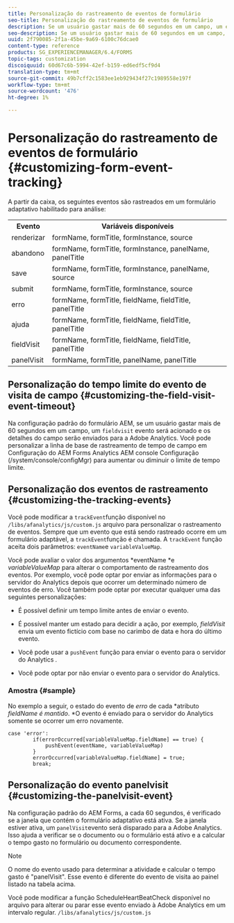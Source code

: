 ```yaml
---
title: Personalização do rastreamento de eventos de formulário
seo-title: Personalização do rastreamento de eventos de formulário
description: Se um usuário gastar mais de 60 segundos em um campo, um evento fieldvisit será acionado e os detalhes do campo serão enviados para a Adobe SiteCatalyst.
seo-description: Se um usuário gastar mais de 60 segundos em um campo, um evento fieldvisit será acionado e os detalhes do campo serão enviados para a Adobe SiteCatalyst.
uuid: 2f790085-2f1a-45be-9a69-6100c76dcae0
content-type: reference
products: SG_EXPERIENCEMANAGER/6.4/FORMS
topic-tags: customization
discoiquuid: 60d67c6b-5994-42ef-b159-ed6edf5cf9d4
translation-type: tm+mt
source-git-commit: 49b7cff2c1583ee1eb929434f27c1989558e197f
workflow-type: tm+mt
source-wordcount: '476'
ht-degree: 1%

---
```



# Personalização do rastreamento de eventos de formulário {#customizing-form-event-tracking}

A partir da caixa, os seguintes eventos são rastreados em um formulário adaptativo habilitado para análise:

<table> 
 <tbody> 
  <tr> 
   <th>Evento</th> 
   <th>Variáveis disponíveis</th> 
  </tr> 
  <tr> 
   <td>renderizar</td> 
   <td>formName, formTitle, formInstance, source</td> 
  </tr> 
  <tr> 
   <td>abandono</td> 
   <td>formName, formTitle, formInstance, panelName, panelTitle</td> 
  </tr> 
  <tr> 
   <td>save</td> 
   <td>formName, formTitle, formInstance, panelName, source</td> 
  </tr> 
  <tr> 
   <td>submit</td> 
   <td>formName, formTitle, formInstance, source</td> 
  </tr> 
  <tr> 
   <td>erro</td> 
   <td>formName, formTitle, fieldName, fieldTitle, panelTitle</td> 
  </tr> 
  <tr> 
   <td>ajuda</td> 
   <td>formName, formTitle, fieldName, fieldTitle, panelTitle</td> 
  </tr> 
  <tr> 
   <td>fieldVisit</td> 
   <td>formName, formTitle, fieldName, fieldTitle, panelTitle<br /> </td> 
  </tr> 
  <tr> 
   <td>panelVisit</td> 
   <td>formName, formTitle, panelName, panelTitle</td> 
  </tr> 
 </tbody> 
</table>

## Personalização do tempo limite do evento de visita de campo {#customizing-the-field-visit-event-timeout}

Na configuração padrão do formulário AEM, se um usuário gastar mais de 60 segundos em um campo, um `fieldvisit` evento será acionado e os detalhes do campo serão enviados para a Adobe Analytics. Você pode personalizar a linha de base de rastreamento de tempo de campo em Configuração do AEM Forms Analytics AEM console Configuração (/system/console/configMgr) para aumentar ou diminuir o limite de tempo limite.

## Personalização dos eventos de rastreamento {#customizing-the-tracking-events}

Você pode modificar a `trackEvent`função disponível no `/libs/afanalytics/js/custom.js` arquivo para personalizar o rastreamento de eventos. Sempre que um evento que está sendo rastreado ocorre em um formulário adaptável, a `trackEvent`função é chamada. A `trackEvent` função aceita dois parâmetros: `eventName`e `variableValueMap`.

Você pode avaliar o valor dos argumentos *eventName *e *variableValueMap* para alterar o comportamento de rastreamento dos eventos. Por exemplo, você pode optar por enviar as informações para o servidor do Analytics depois que ocorrer um determinado número de eventos de erro. Você também pode optar por executar qualquer uma das seguintes personalizações:

* É possível definir um tempo limite antes de enviar o evento.
* É possível manter um estado para decidir a ação, por exemplo, *fieldVisit* envia um evento fictício com base no carimbo de data e hora do último evento.
* Você pode usar a `pushEvent` função para enviar o evento para o servidor do Analytics *.*

* Você pode optar por não enviar o evento para o servidor do Analytics.

### Amostra {#sample}

No exemplo a seguir, o estado do evento de *erro* de cada *atributo *fieldName é mantido*. *O evento é enviado para o servidor do Analytics somente se ocorrer um erro novamente.

```
case 'error':
        if(errorOccurred[variableValueMap.fieldName] == true) {
            pushEvent(eventName, variableValueMap)
        }
        errorOccurred[variableValueMap.fieldName] = true;
        break;
```

## Personalização do evento panelvisit {#customizing-the-panelvisit-event}

Na configuração padrão do AEM Forms, a cada 60 segundos, é verificado se a janela que contém o formulário adaptativo está ativa. Se a janela estiver ativa, um `panelVisit`evento será disparado para a Adobe Analytics. Isso ajuda a verificar se o documento ou o formulário está ativo e a calcular o tempo gasto no formulário ou documento correspondente.

>[!NOTE]
>
>O nome do evento usado para determinar a atividade e calcular o tempo gasto é &quot;panelVisit&quot;. Esse evento é diferente do evento de visita ao painel listado na tabela acima.

Você pode modificar a função ScheduleHeartBeatCheck disponível no arquivo para alterar ou parar esse evento enviado à Adobe Analytics em um intervalo regular. `/libs/afanalytics/js/custom.js`
